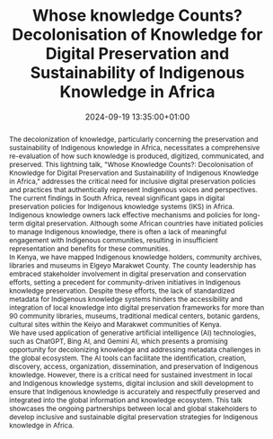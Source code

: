 ---
abstract: 'The decolonization of knowledge, particularly concerning the preservation
  and sustainability of Indigenous knowledge in Africa, necessitates a comprehensive
  re-evaluation of how such knowledge is produced, digitized, communicated, and preserved.
  This lightning talk, "Whose Knowledge Counts?: Decolonisation of Knowledge for Digital
  Preservation and Sustainability of Indigenous Knowledge in Africa," addresses the
  critical need for inclusive digital preservation policies and practices that authentically
  represent Indigenous voices and perspectives.


  The current findings in South Africa, reveal significant gaps in digital preservation
  policies for Indigenous knowledge systems (IKS) in Africa. Indigenous knowledge
  owners lack effective mechanisms and policies for long-term digital preservation.
  Although some African countries have initiated policies to manage Indigenous knowledge,
  there is often a lack of meaningful engagement with Indigenous communities, resulting
  in insufficient representation and benefits for these communities.


  In Kenya, we have mapped Indigenous knowledge holders, community archives, libraries
  and museums in Elgeyo Marakwet County. The county leadership has embraced stakeholder
  involvement in digital preservation and conservation efforts, setting a precedent
  for community-driven initiatives in Indigenous knowledge preservation. Despite these
  efforts, the lack of standardized metadata for Indigenous knowledge systems hinders
  the accessibility and integration of local knowledge into digital preservation frameworks
  for more than 90 community libraries, museums, traditional medical centers, botanic
  gardens, cultural sites within the Keiyo and Marakwet communities of Kenya.


  We have used application of generative artificial intelligence (AI) technologies,
  such as ChatGPT, Bing AI, and Gemini AI, which presents a promising opportunity
  for decolonizing knowledge and addressing metadata challenges in the global ecosystem.
  The AI tools can facilitate the identification, creation, discovery, access, organization,
  dissemination, and preservation of Indigenous knowledge. However, there is a critical
  need for sustained investment in local and Indigenous knowledge systems, digital
  inclusion and skill development to ensure that Indigenous knowledge is accurately
  and respectfully preserved and integrated into the global information and knowledge
  ecosystem. This talk showcases the ongoing partnerships between local and global
  stakeholders to develop inclusive and sustainable digital preservation strategies
  for Indigenous knowledge in Africa.'
creators:
- Gladys Kemboi
- ' Lazarus Rutto'
date: 2024-09-19 13:35:00+01:00
document_url: https://zenodo.org/records/13740956/download/pdf
grand_parent: iPRES
institutions: []
keywords:
- governance, resourcing, and management for dp
- start 2 preserve
landing_page_url: https://zenodo.org/records/13740956
language: eng
layout: publication
license: Creative Commons Attribution 4.0 (CC-BY-4.0)
notes_url: https://docs.google.com/document/d/1TyATX9tJYvyL0Wx572QwHZp_tsNIPyhOnbkEfnzDWsg/edit#heading=h.aar4tupij1po
parent: iPRES 2024
publication_type: lightning talk
size: null
slides_url: https://zenodo.org/records/13740956
source_name: iPRES
stream_url: https://www.archief.vlaanderen.be/archief/records/dossiers/5acb210228ce4315ae650812d056a482329eb83ed2dc42398a51505dc153be81/documents/39b5cc9339dd420390d83022ae284d235f4c5b9bb78642ff921353395beda4f1
title: Whose knowledge Counts?Decolonisation of Knowledge for Digital Preservation
  and Sustainability of Indigenous Knowledge in Africa
year: 2024
---